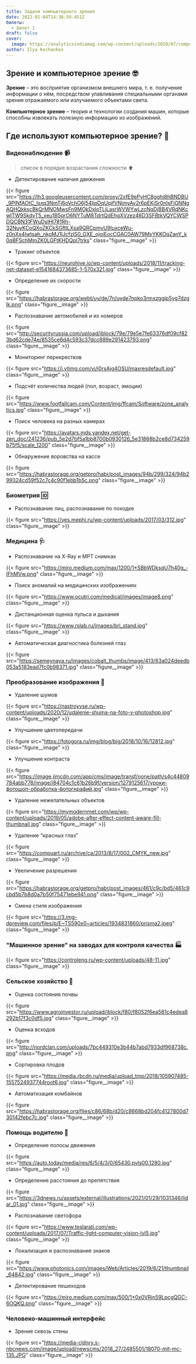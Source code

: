 ```yaml
---
title: Задачи компьютерного зрения
date: 2022-01-04T14:38:59.451Z
билеты:
  - Билет 1
draft: false
cover:
  image: https://analyticsindiamag.com/wp-content/uploads/2020/07/computer-vision-implement.jpg
author: Ilya Kochankov
---
```


## Зрение и компьютерное зрение :nerd_face: 

**Зрение** – это восприятие организмом внешнего мира, т. е. получение 
информации о нём, посредством улавливания специальными органами 
зрения отражаемого или излучаемого объектами света.

**Компьютерное зрение** – теория и технологии создания машин, которые 
способны извлекать полезную информацию из изображений.


## Где используют компьютерное зрение? :thinking: 

### Видеонаблюдениe :video_camera:

> список в порядке возрастания сложности :arrow_up:

- Детектирование наличия движения

{{< figure src="https://lh3.googleusercontent.com/proxy/2xfE9ePyHC8gghi8hBNDBU_9PlNfAOtC_Isxq3NmTj6oVchO6j54ljpDqUpjfVNjmyAv2r6pEKjSr0nIxFiGNNgAQHQkkscBkQrMNOMwsFn9MOkDxloTLjLasrWVWYwLzcNqDjBB4VRdNKcwITW9SkdvT5_xeu1B5qrO6NYTuM8TdrtQdEhgXVzez46D3SFBtkVQYCWSPDQCBN31FWuDsIHl781Rh-32NuyKCoQXoZKCkSGftlLXsa9QRCpmyU9IuxceWu-z0nXx4lwtsah_nkoMJ1lJcfzlS0_GXE_ojoiEocCGAC0AW79MvYKKOqZanY_k0qBFSchMmZK0LGFtKHDQpl7trks" 
class="figure__image" >}}

- Трэкинг объектов

{{< figure src="https://neurohive.io/wp-content/uploads/2018/11/tracking-net-dataset-e1541684373685-1-570x321.jpg"
class="figure__image" >}}

- Определение их скорости

{{< figure src="https://habrastorage.org/webt/uy/de/7n/uyde7npko3rmxzggip5yg7dzglk.png"
class="figure__image" >}}

- Распознавание автомобилей и их номеров

{{< figure src="http://securityrussia.com/upload/iblock/79e/79e5e7fe63376df09cf823bd62cde74e/8535ce6d4c593c37dcc889e291423793.png"
class="figure__image" >}}

- Мониторинг перекрестков

{{< figure src="https://i.ytimg.com/vi/i0rsAjg4OSU/maxresdefault.jpg"
class="figure__image" >}}

- Подсчёт количества людей (пол, возраст, эмоции)

{{< figure src="https://www.footfallcam.com/Content/img/ffcam/Software/zone_analytics.jpg"
class="figure__image" >}}

- Поиск человека на разных камерах

{{< figure src="https://avatars.mds.yandex.net/get-zen_doc/241236/pub_5e2d7bf5a1bb8700b0930126_5e31868b2ce8d734259b75f5/scale_1200"
class="figure__image" >}}

- Обнаружение воровства на кассе

{{< figure src="https://habrastorage.org/getpro/habr/post_images/94b/299/324/94b299324cd59f52c7c4c90f1ebb1b5c.png"
class="figure__image" >}}

### Биометрия :id:
- Распознавание лиц, распознавание по походке

{{< figure src="https://yes.mephi.ru/wp-content/uploads/2017/03/312.jpg"
class="figure__image" >}}

### Медицина :stethoscope:
- Распознавание на X-Ray и МРТ снимках

{{< figure src="https://miro.medium.com/max/1200/1*SBbWDksqU7h40g_-IFhMVw.png"
class="figure__image" >}}

- Поиск аномалий на медицинских изображениях

{{< figure src="https://www.ocutri.com/medical/images/image8.png"
class="figure__image" >}}

- Дистанционная оценка пульса и дыхания

{{< figure src="https://www.rslab.ru/images/brl_stand.jpg"
class="figure__image" >}}

- Автоматическая диагностика болезней глаз

{{< figure src="https://semeynaya.ru/images/cobalt_thumbs/image/413/63a024deedb053a5183ead7fc0b98371.jpg"
class="figure__image" >}}

### Преобразование изображения :selfie:
- Удаление шумов

{{< figure src="https://nastroyvse.ru/wp-content/uploads/2020/12/udalenie-shuma-na-foto-v-photoshop.jpg"
class="figure__image" >}}

- Улучшение цветопередачи

{{< figure src="https://fotogora.ru/img/blog/big/2018/10/16/12812.jpg"
class="figure__image" >}}

- Улучшение контраста

{{< figure src="https://image.jimcdn.com/app/cms/image/transf/none/path/s4c44809784abb778/image/i84704c1c61b26b9f/version/1279125617/уроки-фотошоп-обработка-фотогнрафий.jpg"
class="figure__image" >}}

- Удаление нежелательных объектов

{{< figure src="https://mymodernmet.com/wp/wp-content/uploads/2019/05/adobe-after-effect-content-aware-fill-thumbnail.jpg"
class="figure__image" >}}

- Удаление “красных глаз”

{{< figure src="https://compuart.ru/archive/ca/2013/8/17/002_CMYK_new.jpg"
class="figure__image" >}}

- Увеличение разрешения

{{< figure src="https://habrastorage.org/getpro/habr/post_images/461/c9c/bd5/461c9cbd5b7b8d0a7b50f75471ebe941.png"
class="figure__image" >}}

- Смена стиля изображения

{{< figure src="https://3.img-dpreview.com/files/p/E~TS590x0~articles/1934831860/prisma2.jpeg"
class="figure__image" >}}

### "Машинное зрение" на заводах для контроля качества :factory:

{{< figure src="https://controleng.ru/wp-content/uploads/48-11.jpg"
class="figure__image" >}}

### Сельское хозяйство :tractor:
- Оценка состояния почвы

{{< figure src="https://www.agroinvestor.ru/upload/iblock/f80/f8052f6ea581c4edea8292b17f3c0df5.jpg"
class="figure__image" >}}

- Оценка всходов

{{< figure src="http://nordclan.com/uploads/7bc449310e3b44b7abd7933df968738c.png"
class="figure__image" >}}

- Сортировка плодов

{{< figure src="https://media.rbcdn.ru/media/upload_tmp/2018/105907485-1557524937744root6.jpg"
class="figure__image" >}}

- Автоматизация комбайнов

{{< figure src="https://habrastorage.org/files/c86/68b/d20/c8668bd204fc4127800d730142febc7c.jpg"
class="figure__image" >}}

### Помощь водителю :car:
- Определение полосы движения

{{< figure src="https://auto.today/media/res/6/5/4/3/0/65430.pvls00.1280.jpg"
class="figure__image" >}}

- Определение расстояния до препятствия

{{< figure src="https://3dnews.ru/assets/external/illustrations/2021/01/29/1031346/lidar_01.jpg"
class="figure__image" >}}

- Распознавание светофора

{{< figure src="https://www.teslarati.com/wp-content/uploads/2017/07/Traffic-light-computer-vision-lvl5.jpg"
class="figure__image" >}}

- Локализация и распознавание знаков

{{< figure src="https://www.photonics.com/images/Web/Articles/2019/6/21/thumbnail_64842.jpg"
class="figure__image" >}}

- Детектирование пешеходов

{{< figure src="https://miro.medium.com/max/500/1*0x0VRjn59LpcgQGC-6OQKQ.png"
class="figure__image" >}}


### Человеко-машинный интерфейс
- Зрение сквозь стены

{{< figure src="https://media-cldnry.s-nbcnews.com/image/upload/newscms/2018_27/2485501/18070-mit-mc-135.JPG"
class="figure__image" >}}
